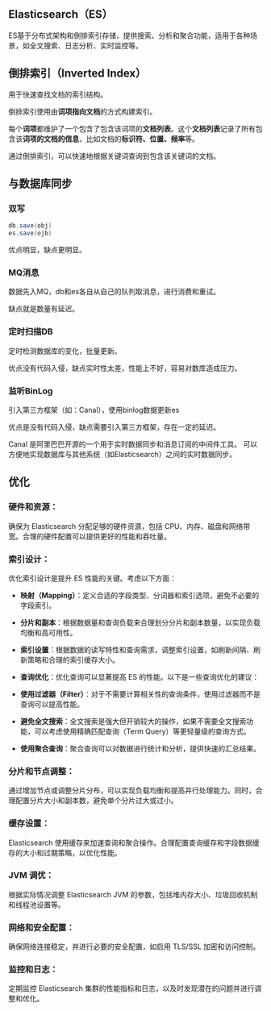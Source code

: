 ## Elasticsearch（ES）

ES基于分布式架构和倒排索引存储，提供搜索、分析和聚合功能，适用于各种场景，如全文搜索、日志分析、实时监控等。

## 倒排索引（Inverted Index）

用于快速查找文档的索引结构。

倒排索引使用由**词项指向文档**的方式构建索引。

每个**词项**都维护了一个包含了包含该词项的**文档列表**。这个**文档列表**记录了所有包含该**词项的文档的信息**，比如文档的**标识符、位置、频率**等。

通过倒排索引，可以快速地根据关键词查询到包含该关键词的文档。

## 与数据库同步

### 双写
```java
db.save(obj)
es.save(ojb)
```
优点明显，缺点更明显。

### MQ消息

数据先入MQ，db和es各自从自己的队列取消息，进行消费和重试。

缺点就是数量有延迟。

### 定时扫描DB

定时检测数据库的变化，批量更新。

优点没有代码入侵，缺点实时性太差，性能上不好，容易对数库造成压力。

### 监听BinLog

引入第三方框架（如：Canal），使用binlog数据更新es

优点是没有代码入侵，缺点需要引入第三方框架，存在一定的延迟。

Canal 是阿里巴巴开源的一个用于实时数据同步和消息订阅的中间件工具。 可以方便地实现数据库与其他系统（如Elasticsearch）之间的实时数据同步。

## 优化

### 硬件和资源：

确保为 Elasticsearch 分配足够的硬件资源，包括 CPU、内存、磁盘和网络带宽。合理的硬件配置可以提供更好的性能和吞吐量。

### 索引设计：

优化索引设计是提升 ES 性能的关键。考虑以下方面：

+ **映射（Mapping）**：定义合适的字段类型、分词器和索引选项，避免不必要的字段索引。

+ **分片和副本**：根据数据量和查询负载来合理划分分片和副本数量，以实现负载均衡和高可用性。

+ **索引设置**：根据数据的读写特性和查询需求，调整索引设置，如刷新间隔、刷新策略和合理的索引缓存大小。

+ **查询优化**：优化查询可以显著提高 ES 的性能。以下是一些查询优化的建议：

+ **使用过滤器（Filter）**：对于不需要计算相关性的查询条件，使用过滤器而不是查询可以提高性能。

+ **避免全文搜索**：全文搜索是强大但开销较大的操作，如果不需要全文搜索功能，可以考虑使用精确匹配查询（Term Query）等更轻量级的查询方式。

+ **使用聚合查询**：聚合查询可以对数据进行统计和分析，提供快速的汇总结果。 

### 分片和节点调整：

通过增加节点或调整分片分布，可以实现负载均衡和提高并行处理能力。同时，合理配置分片大小和副本数，避免单个分片过大或过小。

### 缓存设置：

Elasticsearch 使用缓存来加速查询和聚合操作。合理配置查询缓存和字段数据缓存的大小和过期策略，以优化性能。

### JVM 调优：

根据实际情况调整 Elasticsearch JVM 的参数，包括堆内存大小、垃圾回收机制和线程池设置等。

### 网络和安全配置：

确保网络连接稳定，并进行必要的安全配置，如启用 TLS/SSL 加密和访问控制。

### 监控和日志：

定期监控 Elasticsearch 集群的性能指标和日志，以及时发现潜在的问题并进行调整和优化。

















